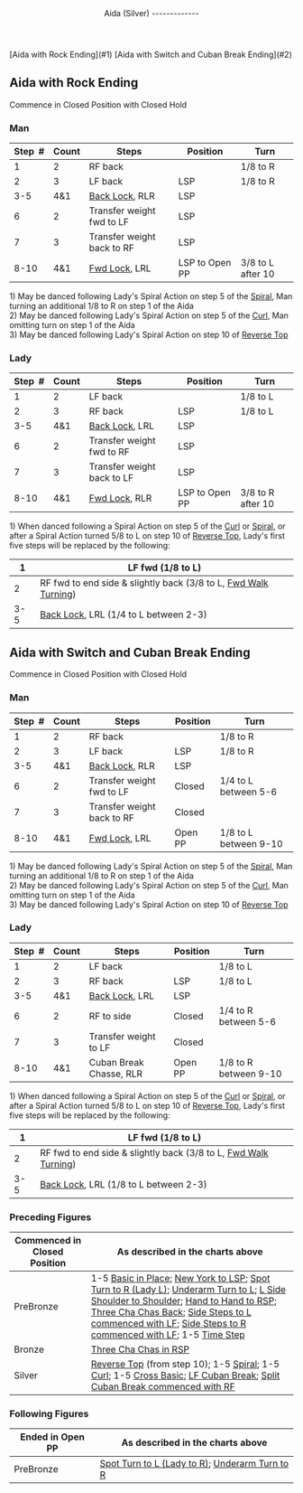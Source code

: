<header>Aida (Silver)
-------------

 </header>[Aida with Rock Ending](#1)  
 [Aida with Switch and Cuban Break Ending](#2)

<a id="1">Aida with Rock Ending</a>
-----------------------------------

Commence in Closed Position with Closed Hold

### Man

 | **Step<span style="color:white">\_</span>\#** | **Count** | **Steps** | **Position** | **Turn** |
|---|---|---|---|---|
| 1 | 2 | RF back |  | 1/8 to R |
| 2 | 3 | LF back | LSP | 1/8 to R |
| 3-5 | 4&amp;1 | [Back Lock](../technique/c_lock.md), RLR | LSP |  |
| 6 | 2 | Transfer weight fwd to LF | LSP |  |
| 7 | 3 | Transfer weight back to RF | LSP |  |
| 8-10 | 4&amp;1 | [Fwd Lock](../technique/c_lock.md), LRL | LSP to Open PP | 3/8 to L after 10 |

1\) May be danced following Lady's Spiral Action on step 5 of the [Spiral](spiral.md), Man turning an additional 1/8 to R on step 1 of the Aida  
 2) May be danced following Lady's Spiral Action on step 5 of the [Curl](curl.md), Man omitting turn on step 1 of the Aida  
 3) May be danced following Lady's Spiral Action on step 10 of [Reverse Top](reverse_top.md)

### Lady

 | ****Step<span style="color:white">\_</span>\#**** | **Count** | **Steps** | **Position** | **Turn** |
|---|---|---|---|---|
| 1 | 2 | LF back |  | 1/8 to L |
| 2 | 3 | RF back | LSP | 1/8 to L |
| 3-5 | 4&amp;1 | [Back Lock](../technique/c_lock.md), LRL | LSP |  |
| 6 | 2 | Transfer weight fwd to RF | LSP |  |
| 7 | 3 | Transfer weight back to LF | LSP |  |
| 8-10 | 4&amp;1 | [Fwd Lock](../technique/c_lock.md), RLR | LSP to Open PP | 3/8 to R after 10 |

1\) When danced following a Spiral Action on step 5 of the [Curl](curl.md) or [Spiral](spiral.md), or after a Spiral Action turned 5/8 to L on step 10 of [Reverse Top](reverse_top.md), Lady's first five steps will be replaced by the following:

 | 1 | LF fwd (1/8 to L) |
|---|---|
| 2 | RF fwd to end side &amp; slightly back (3/8 to L, [Fwd Walk Turning](../technique/cr_fwd_walk_turning.md)) |
| 3-5 | [Back Lock](../technique/c_lock.md), LRL (1/4 to L between 2-3) |

<a id="2">Aida with Switch and Cuban Break Ending</a>
-----------------------------------------------------

Commence in Closed Position with Closed Hold

### Man

 | **Step<span style="color:white">\_</span>\#** | **Count** | **Steps** | **Position** | **Turn** |
|---|---|---|---|---|
| 1 | 2 | RF back |  | 1/8 to R |
| 2 | 3 | LF back | LSP | 1/8 to R |
| 3-5 | 4&amp;1 | [Back Lock](../technique/c_lock.md), RLR | LSP |  |
| 6 | 2 | Transfer weight fwd to LF | Closed | 1/4 to L between 5-6 |
| 7 | 3 | Transfer weight back to RF | Closed |  |
| 8-10 | 4&amp;1 | [Fwd Lock](../technique/c_lock.md), LRL | Open PP | 1/8 to L between 9-10 |

1\) May be danced following Lady's Spiral Action on step 5 of the [Spiral](spiral.md), Man turning an additional 1/8 to R on step 1 of the Aida  
 2) May be danced following Lady's Spiral Action on step 5 of the [Curl](curl.md), Man omitting turn on step 1 of the Aida  
 3) May be danced following Lady's Spiral Action on step 10 of [Reverse Top](reverse_top.md)

### Lady

 | ****Step<span style="color:white">\_</span>\#**** | **Count** | **Steps** | **Position** | **Turn** |
|---|---|---|---|---|
| 1 | 2 | LF back |  | 1/8 to L |
| 2 | 3 | RF back | LSP | 1/8 to L |
| 3-5 | 4&amp;1 | [Back Lock](../technique/c_lock.md), LRL | LSP |  |
| 6 | 2 | RF to side | Closed | 1/4 to R between 5-6 |
| 7 | 3 | Transfer weight to LF | Closed |  |
| 8-10 | 4&amp;1 | Cuban Break Chasse, RLR | Open PP | 1/8 to R between 9-10 |

1\) When danced following a Spiral Action on step 5 of the [Curl](curl.md) or [Spiral](spiral.md), or after a Spiral Action turned 5/8 to L on step 10 of [Reverse Top](reverse_top.md), Lady's first five steps will be replaced by the following:

 | 1 | LF fwd (1/8 to L) |
|---|---|
| 2 | RF fwd to end side &amp; slightly back (3/8 to L, [Fwd Walk Turning](../technique/cr_fwd_walk_turning.md)) |
| 3-5 | [Back Lock](../technique/c_lock.md), LRL (1/8 to L between 2-3) |

### Preceding Figures

 | **Commenced in Closed Position** | **As described in the charts above** |
|---|---|
| PreBronze | 1-5 [Basic in Place](basic_in_place.md); [New York to LSP](new_york.md); [Spot Turn to R (Lady L)](spot_turn.md); [Underarm Turn to L](underarm_turn.md); [L Side Shoulder to Shoulder](shoulder_to_shoulder.md); [Hand to Hand to RSP](hand_to_hand.md); [Three Cha Chas Back](three_cha_chas_fwd_back.md#back); [Side Steps to L commenced with LF](side_step.md); [Side Steps to R commenced with LF](side_step.md); 1-5 [Time Step](time_step.md) |
| Bronze | [Three Cha Chas in RSP](three_cha_chas_in_RSP_LSP.md#rsp) |
| Silver | [Reverse Top](reverse_top.md) (from step 10); 1-5 [Spiral](spiral.md); 1-5 [Curl](curl.md); 1-5 [Cross Basic](cross_basic.md); [LF Cuban Break](cuban_breaks.md); [Split Cuban Break commenced with RF](cuban_breaks.md) |

### Following Figures

 | **Ended in Open PP** | **As described in the charts above** |
|---|---|
| PreBronze | [Spot Turn to L (Lady to R)](spot_turn.md); [Underarm Turn to R](underarm_turn.md) |
